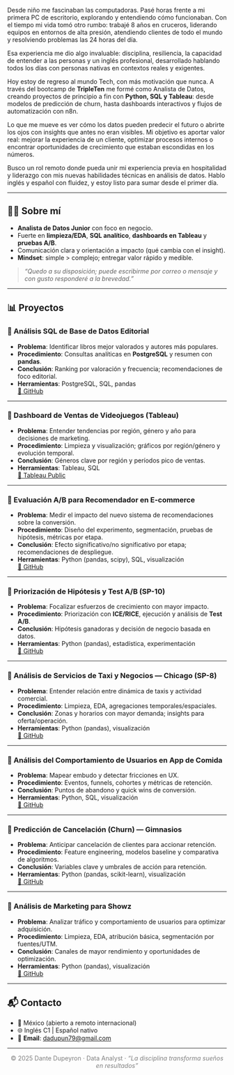 <!-- CONTENIDO PRINCIPAL (README) -->

<!-- Storytelling -->
Desde niño me fascinaban las computadoras. Pasé horas frente a mi primera PC de escritorio, explorando y entendiendo cómo funcionaban. Con el tiempo mi vida tomó otro rumbo: trabajé 8 años en cruceros, liderando equipos en entornos de alta presión, atendiendo clientes de todo el mundo y resolviendo problemas las 24 horas del día.

Esa experiencia me dio algo invaluable: disciplina, resiliencia, la capacidad de entender a las personas y un inglés profesional, desarrollado hablando todos los días con personas nativas en contextos reales y exigentes.

Hoy estoy de regreso al mundo Tech, con más motivación que nunca. A través del bootcamp de **TripleTen** me formé como Analista de Datos, creando proyectos de principio a fin con **Python, SQL y Tableau**: desde modelos de predicción de churn, hasta dashboards interactivos y flujos de automatización con n8n.

Lo que me mueve es ver cómo los datos pueden predecir el futuro o abrirte los ojos con insights que antes no eran visibles. Mi objetivo es aportar valor real: mejorar la experiencia de un cliente, optimizar procesos internos o encontrar oportunidades de crecimiento que estaban escondidas en los números.

Busco un rol remoto donde pueda unir mi experiencia previa en hospitalidad y liderazgo con mis nuevas habilidades técnicas en análisis de datos. Hablo inglés y español con fluidez, y estoy listo para sumar desde el primer día.

---

## 👨‍💻 Sobre mí
- **Analista de Datos Junior** con foco en negocio.
- Fuerte en **limpieza/EDA**, **SQL analítico**, **dashboards en Tableau** y **pruebas A/B**.
- Comunicación clara y orientación a impacto (qué cambia con el insight).
- **Mindset**: simple > complejo; entregar valor rápido y medible.

> *“Quedo a su disposición; puede escribirme por correo o mensaje y con gusto responderé a la brevedad.”*

---

## 📊 Proyectos

### 🔹 Análisis SQL de Base de Datos Editorial
- **Problema**: Identificar libros mejor valorados y autores más populares.  
- **Procedimiento**: Consultas analíticas en **PostgreSQL** y resumen con **pandas**.  
- **Conclusión**: Ranking por valoración y frecuencia; recomendaciones de foco editorial.  
- **Herramientas**: PostgreSQL, SQL, pandas  
[🔗 GitHub](https://github.com/DANTEDUPEYRON21/sql-book-analysis)

---

### 🔹 Dashboard de Ventas de Videojuegos (Tableau)
- **Problema**: Entender tendencias por región, género y año para decisiones de marketing.  
- **Procedimiento**: Limpieza y visualización; gráficos por región/género y evolución temporal.  
- **Conclusión**: Géneros clave por región y períodos pico de ventas.  
- **Herramientas**: Tableau, SQL  
[🔗 Tableau Public](https://public.tableau.com/views/Videojuegos_17190604260150/Dashboard1)

---

### 🔹 Evaluación A/B para Recomendador en E-commerce
- **Problema**: Medir el impacto del nuevo sistema de recomendaciones sobre la conversión.  
- **Procedimiento**: Diseño del experimento, segmentación, pruebas de hipótesis, métricas por etapa.  
- **Conclusión**: Efecto significativo/no significativo por etapa; recomendaciones de despliegue.  
- **Herramientas**: Python (pandas, scipy), SQL, visualización  
[🔗 GitHub](https://github.com/DANTEDUPEYRON21/ab-test)

---

### 🔹 Priorización de Hipótesis y Test A/B (SP-10)
- **Problema**: Focalizar esfuerzos de crecimiento con mayor impacto.  
- **Procedimiento**: Priorización con **ICE/RICE**, ejecución y análisis de **Test A/B**.  
- **Conclusión**: Hipótesis ganadoras y decisión de negocio basada en datos.  
- **Herramientas**: Python (pandas), estadística, experimentación  
[🔗 GitHub](https://github.com/DANTEDUPEYRON21/priorizacion_ab_test_tienda_online)

---

### 🔹 Análisis de Servicios de Taxi y Negocios — Chicago (SP-8)
- **Problema**: Entender relación entre dinámica de taxis y actividad comercial.  
- **Procedimiento**: Limpieza, EDA, agregaciones temporales/espaciales.  
- **Conclusión**: Zonas y horarios con mayor demanda; insights para oferta/operación.  
- **Herramientas**: Python (pandas), visualización  
[🔗 GitHub](https://github.com/DANTEDUPEYRON21/analisis_taxis_negocios_chicago)

---

### 🔹 Análisis del Comportamiento de Usuarios en App de Comida
- **Problema**: Mapear embudo y detectar fricciones en UX.  
- **Procedimiento**: Eventos, funnels, cohortes y métricas de retención.  
- **Conclusión**: Puntos de abandono y quick wins de conversión.  
- **Herramientas**: Python, SQL, visualización  
[🔗 GitHub](https://github.com/DANTEDUPEYRON21/analisis_usuarios)

---

### 🔹 Predicción de Cancelación (Churn) — Gimnasios
- **Problema**: Anticipar cancelación de clientes para accionar retención.  
- **Procedimiento**: Feature engineering, modelos baseline y comparativa de algoritmos.  
- **Conclusión**: Variables clave y umbrales de acción para retención.  
- **Herramientas**: Python (pandas, scikit-learn), visualización  
[🔗 GitHub](https://github.com/DANTEDUPEYRON21/churn-model)

---

### 🔹 Análisis de Marketing para Showz
- **Problema**: Analizar tráfico y comportamiento de usuarios para optimizar adquisición.  
- **Procedimiento**: Limpieza, EDA, atribución básica, segmentación por fuentes/UTM.  
- **Conclusión**: Canales de mayor rendimiento y oportunidades de optimización.  
- **Herramientas**: Python (pandas), visualización  
[🔗 GitHub](https://github.com/DANTEDUPEYRON21/proyecto-showz-analisis-visitas)

---

## 📬 Contacto
- 📍 México (abierto a remoto internacional)  
- 🌐 Inglés C1 | Español nativo  
- 💬 **Email**: [dadupun79@gmail.com](mailto:dadupun79@gmail.com)

---

<p align="center" style="font-size:14px;color:gray;">
© 2025 Dante Dupeyron · Data Analyst · <em>“La disciplina transforma sueños en resultados”</em>
</p>
